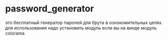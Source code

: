 # password_generator
это бесплатный генератор паролей для брута в ознокомительных целях. для использования надо установить модуль если вы на винде модуль colorama
